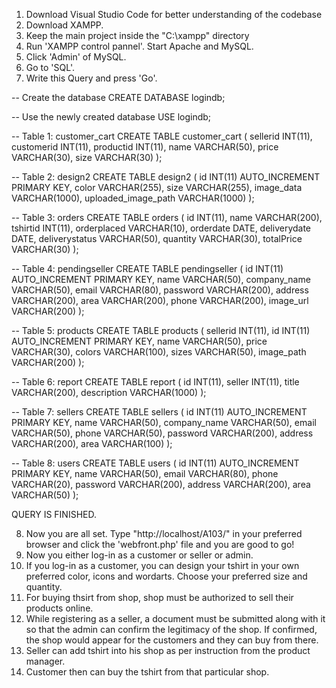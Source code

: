 1. Download Visual Studio Code for better understanding of the codebase
2. Download XAMPP.
3. Keep the main project inside the "C:\xampp" directory
4. Run 'XAMPP control pannel'. Start Apache and MySQL.
5. Click 'Admin' of MySQL.
6. Go to 'SQL'.
7. Write this Query and press 'Go'.

-- Create the database
CREATE DATABASE logindb;

-- Use the newly created database
USE logindb;

-- Table 1: customer_cart
CREATE TABLE customer_cart (
    sellerid INT(11),
    customerid INT(11),
    productid INT(11),
    name VARCHAR(50),
    price VARCHAR(30),
    size VARCHAR(30)
);

-- Table 2: design2
CREATE TABLE design2 (
    id INT(11) AUTO_INCREMENT PRIMARY KEY,
    color VARCHAR(255),
    size VARCHAR(255),
    image_data VARCHAR(1000),
    uploaded_image_path VARCHAR(1000)
);

-- Table 3: orders
CREATE TABLE orders (
    id INT(11),
    name VARCHAR(200),
    tshirtid INT(11),
    orderplaced VARCHAR(10),
    orderdate DATE,
    deliverydate DATE,
    deliverystatus VARCHAR(50),
    quantity VARCHAR(30),
    totalPrice VARCHAR(30)
);

-- Table 4: pendingseller
CREATE TABLE pendingseller (
    id INT(11) AUTO_INCREMENT PRIMARY KEY,
    name VARCHAR(50),
    company_name VARCHAR(50),
    email VARCHAR(80),
    password VARCHAR(200),
    address VARCHAR(200),
    area VARCHAR(200),
    phone VARCHAR(200),
    image_url VARCHAR(200)
);

-- Table 5: products
CREATE TABLE products (
    sellerid INT(11),
    id INT(11) AUTO_INCREMENT PRIMARY KEY,
    name VARCHAR(50),
    price VARCHAR(30),
    colors VARCHAR(100),
    sizes VARCHAR(50),
    image_path VARCHAR(200)
);

-- Table 6: report
CREATE TABLE report (
    id INT(11),
    seller INT(11),
    title VARCHAR(200),
    description VARCHAR(1000)
);

-- Table 7: sellers
CREATE TABLE sellers (
    id INT(11) AUTO_INCREMENT PRIMARY KEY,
    name VARCHAR(50),
    company_name VARCHAR(50),
    email VARCHAR(50),
    phone VARCHAR(50),
    password VARCHAR(200),
    address VARCHAR(200),
    area VARCHAR(100)
);

-- Table 8: users
CREATE TABLE users (
    id INT(11) AUTO_INCREMENT PRIMARY KEY,
    name VARCHAR(50),
    email VARCHAR(80),
    phone VARCHAR(20),
    password VARCHAR(200),
    address VARCHAR(200),
    area VARCHAR(50)
);



QUERY IS FINISHED.

8. Now you are all set. Type "http://localhost/A103/" in your preferred browser and click the 'webfront.php' file and you are good to go!
9. Now you either log-in as a customer or seller or admin.
10. If you log-in as a customer, you can design your tshirt in your own preferred color, icons and wordarts. Choose your preferred size and quantity.
11. For buying thsirt from shop, shop must be authorized to sell their products online.
12. While registering as a seller, a document must be submitted along with it so that the admin can confirm the legitimacy of the shop. If confirmed, the shop would appear for the customers and they can buy from there.
13. Seller can add tshirt into his shop as per instruction from the product manager.
14. Customer then can buy the tshirt from that particular shop. 
